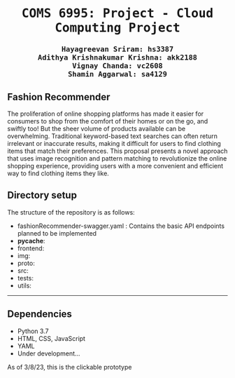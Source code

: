<div align="center">

<samp>

<h1> COMS 6995: Project - Cloud Computing Project</h1>

<h3> Hayagreevan Sriram: hs3387 <br>  Adithya Krishnakumar Krishna: akk2188 <br> Vignay Chanda: vc2608 <br> Shamin Aggarwal: sa4129</h3>
</samp>   

</div>     

## Fashion Recommender
The proliferation of online shopping platforms has made it easier for consumers to shop from the comfort of their homes or on the go, and swiftly too! But the sheer volume of products available can be overwhelming. Traditional keyword-based text searches can often return irrelevant or inaccurate results, making it difficult for users to find clothing items that match their preferences. This proposal presents a novel approach that uses image recognition and pattern matching to revolutionize the online shopping experience, providing users with a more convenient and efficient way to find clothing items they like.


## Directory setup
<!---------------------------------------------------------------------------------------------------------------->
The structure of the repository is as follows: 

- fashionRecommender-swagger.yaml : Contains the basic API endpoints planned to be implemented
- __pycache__: 
- frontend: 
- img: 
- proto: 
- src: 
- tests: 
- utils: 

---

## Dependencies
- Python 3.7
- HTML, CSS, JavaScript
- YAML
- Under development... 

As of 3/8/23, this is the clickable prototype